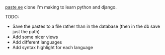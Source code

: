 [paste.ee](https://paste.ee) clone I'm making to learn python and django.

TODO:
* Save the pastes to a file rather than in the database (then in the db save just the path)
* Add some nicer views
* Add different languages
* Add syntax highlight for each language